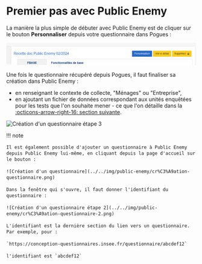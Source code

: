 # Premier pas avec Public Enemy

La manière la plus simple de débuter avec Public Enemy est de cliquer sur le bouton __Personnaliser__ depuis votre questionnaire dans Pogues :

![Création depuis Pogues](../../img/public-enemy/public-enemy-depuis-pogues.png)

Une fois le questionnaire récupéré depuis Pogues, il faut finaliser sa création dans Public Enemy :

- en renseignant le contexte de collecte, "Ménages" ou "Entreprise",
- en ajoutant un fichier de données correspondant aux unités enquêtées pour les tests que l'on souhaite mener - ce que l'on détaille dans la [:octicons-arrow-right-16: section suivante](./1-guide-pe-echantillon.md).

![Création d'un questionnaire étape 3](../../img/public-enemy/cr%C3%A9ation-questionnaire-3.png)

!!! note

    Il est également possible d'ajouter un questionnaire à Public Enemy depuis Public Enemy lui-même, en cliquant depuis la page d'accueil sur le bouton :

    ![Création d'un questionnaire](../../img/public-enemy/cr%C3%A9ation-questionnaire.png)

    Dans la fenêtre qui s'ouvre, il faut donner l'identifiant du questionnaire :

    ![Création d'un questionnaire étape 2](../../img/public-enemy/cr%C3%A9ation-questionnaire-2.png)

    L'identifiant est la dernière section du lien vers un questionnaire. Par exemple, pour :

    `https://conception-questionnaires.insee.fr/questionnaire/abcdef12`

    l'identifiant est `abcdef12`
